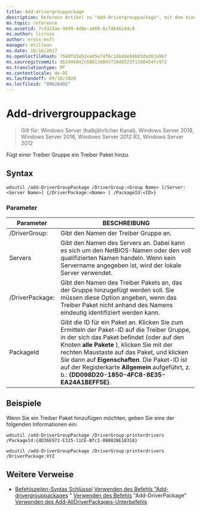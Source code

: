 ```yaml
---
title: Add-drivergrouppackage
description: Referenz Artikel zu "Add-drivergrouppackage", mit dem einer Treiber Gruppe ein Treiber Paket hinzugefügt wird.
ms.topic: reference
ms.assetid: 7cd323ae-9049-448e-a460-6c7d6462d4c8
ms.author: lizross
author: eross-msft
manager: mtillman
ms.date: 10/16/2017
ms.openlocfilehash: 7560fd3eb2ea05e74f6c16bdde94b03dad03a967
ms.sourcegitcommit: db2d46842c68813d043738d6523f13d8454fc972
ms.translationtype: MT
ms.contentlocale: de-DE
ms.lasthandoff: 09/10/2020
ms.locfileid: "89626492"
---
```

# <a name="add-drivergrouppackage"></a>Add-drivergrouppackage

> Gilt für: Windows Server (halbjährlicher Kanal), Windows Server 2019, Windows Server 2016, Windows Server 2012 R2, Windows Server 2012

Fügt einer Treiber Gruppe ein Treiber Paket hinzu.

## <a name="syntax"></a>Syntax
```
wdsutil /add-DriverGroupPackage /DriverGroup:<Group Name> [/Server:<Server Name>] {/DriverPackage:<Name> | /PackageId:<ID>}
```
### <a name="parameters"></a>Parameter

|         Parameter         |                                                                                                                                               BESCHREIBUNG                                                                                                                                               |
|---------------------------|---------------------------------------------------------------------------------------------------------------------------------------------------------------------------------------------------------------------------------------------------------------------------------------------------------|
| /DriverGroup:<Group Name> |                                                                                                                                 Gibt den Namen der Treiber Gruppe an.                                                                                                                                 |
|   Servers<Server name>   |                                                                                  Gibt den Namen des Servers an. Dabei kann es sich um den NetBIOS-Namen oder den voll qualifizierten Namen handeln. Wenn kein Servername angegeben ist, wird der lokale Server verwendet.                                                                                  |
|   /DriverPackage:<Name>   |                                                                      Gibt den Namen des Treiber Pakets an, das der Gruppe hinzugefügt werden soll. Sie müssen diese Option angeben, wenn das Treiber Paket nicht anhand des Namens eindeutig identifiziert werden kann.                                                                       |
|      PackageId<ID>      | Gibt die ID für ein Paket an. Klicken Sie zum Ermitteln der Paket-ID auf die Treiber Gruppe, in der sich das Paket befindet (oder auf den Knoten **alle Pakete** ), klicken Sie mit der rechten Maustaste auf das Paket, und klicken Sie dann auf **Eigenschaften**. Die Paket-ID ist auf der Registerkarte **Allgemein** aufgeführt, z. b.: **{DD098D20-1850-4FC8-8E35-EA24A1BEFF5E}**. |

## <a name="examples"></a>Beispiele
Wenn Sie ein Treiber Paket hinzufügen möchten, geben Sie eine der folgenden Informationen ein:
```
wdsutil /add-DriverGroupPackage /DriverGroup:printerdrivers /PackageId:{4D36E972-E325-11CE-Bfc1-08002BE10318}
```
```
wdsutil /add-DriverGroupPackage /DriverGroup:printerdrivers /DriverPackage:XYZ
```
## <a name="additional-references"></a>Weitere Verweise
- [Befehlszeilen-Syntax Schlüssel](command-line-syntax-key.md) 
 [Verwenden des Befehls "Add-drivergrouppackages](using-the-add-drivergrouppackages-command.md) 
 " [Verwenden des Befehls](using-the-add-driverpackage-command.md) 
 "Add-DriverPackage" [Verwenden des Add-AllDriverPackages-Unterbefehls](using-the-add-alldriverpackages-subcommand.md)
